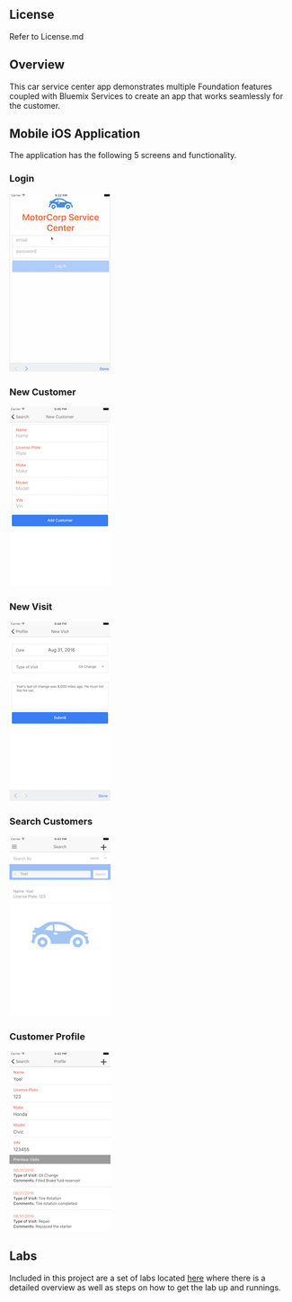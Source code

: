 ## License

Refer to License.md

## Overview
This car service center app demonstrates multiple Foundation features coupled with Bluemix Services to create an app that works seamlessly for the customer.

## Mobile iOS Application

The application has the following 5 screens and functionality.

### Login
![login](img/login.png)

### New Customer
![new customer](img/new-customer.png)

### New Visit
![new visit](img/new-visit.png)

### Search Customers
![customer profile](img/customer-search.png)

### Customer Profile
![customer profile](img/customer-profile.png)


## Labs
Included in this project are a set of labs located [here](/Lab/Readme.md) where there is a detailed overview as well as steps on how to get the lab up and runnings.
